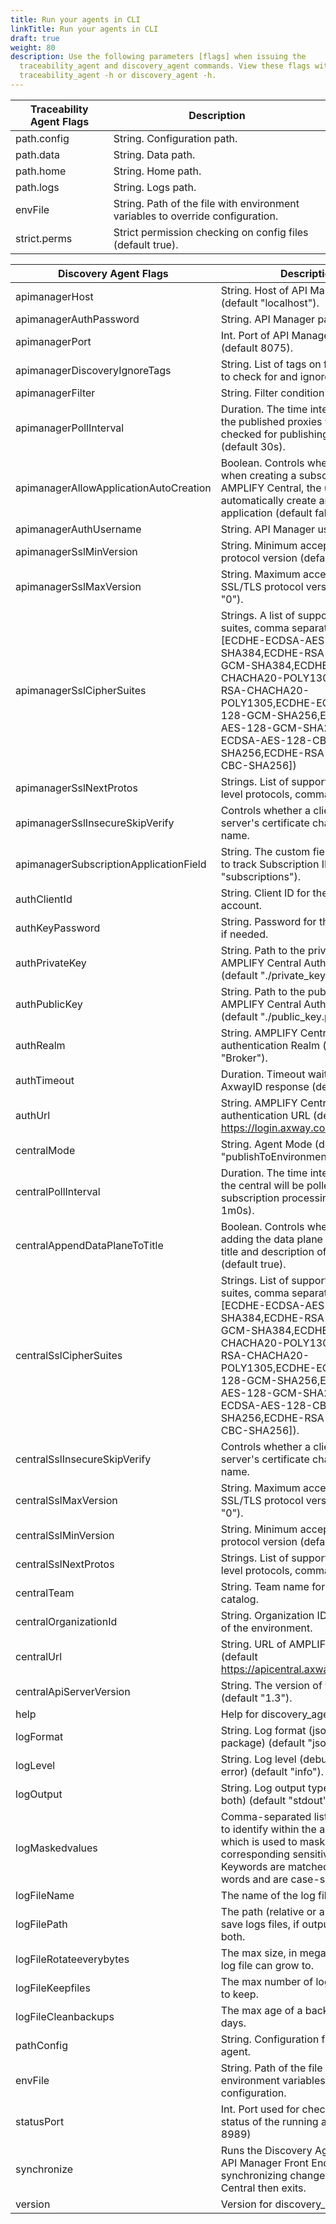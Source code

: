 ```yaml
---
title: Run your agents in CLI
linkTitle: Run your agents in CLI
draft: true
weight: 80
description: Use the following parameters [flags] when issuing the
  traceability_agent and discovery_agent commands. View these flags with command
  traceability_agent -h or discovery_agent -h.
---
```

| Traceability Agent Flags | Description                                                |
| ------------------------ | ---------------------------------------------------------- |
| path.config              | String. Configuration path.                                |
| path.data                | String. Data path.                                         |
| path.home                | String. Home path.                                         |
| path.logs                | String. Logs path.                                         |
| envFile                  | String. Path of the file with environment variables to override configuration.                                         |
| strict.perms             | Strict permission checking on config files (default true). |

| Discovery Agent Flags                  | Description                                                                                                                                                                                                                                                                                                            |     |
| -------------------------------------- | ---------------------------------------------------------------------------------------------------------------------------------------------------------------------------------------------------------------------------------------------------------------------------------------------------------------------- | --- |
| apimanagerHost                         | String. Host of API Manager service (default "localhost").                                                                                                                                                                                                                                                             |     |
| apimanagerAuthPassword                 | String. API Manager password.                                                                                                                                                                                                                                                                                          |     |
| apimanagerPort                         | Int. Port of API Manager service (default 8075).                                                                                                                                                                                                                                                                       |     |
| apimanagerDiscoveryIgnoreTags          | String. List of tags on frontend proxy to check for and ignore discovery.                                                                                                                                                                                                                                              |     |
| apimanagerFilter                       | String. Filter condition for discovery.                                                                                                                                                                                                                                                                                |     |
| apimanagerPollInterval                 | Duration. The time interval at which the published proxies will be checked for publishing as catalog. (default 30s).                                                                                                                                                                                                   |     |
| apimanagerAllowApplicationAutoCreation | Boolean. Controls whether or not when creating a subscription from AMPLIFY Central, the user can automatically create an API Manager application (default false).                                                                                                                                                               |     |
| apimanagerAuthUsername                 | String. API Manager username.                                                                                                                                                                                                                                                                                          |     |
| apimanagerSslMinVersion                | String. Minimum acceptable SSL/TLS protocol version (default "TLS1.2").                                                                                                                                                                                                                                                |     |
| apimanagerSslMaxVersion                | String. Maximum acceptable SSL/TLS protocol version (default "0").                                                                                                                                                                                                                                                     |     |
| apimanagerSslCipherSuites              | Strings. A list of supported cipher suites, comma separated (default \[ECDHE-ECDSA-AES-256-GCM-SHA384,ECDHE-RSA-AES-256-GCM-SHA384,ECDHE-ECDSA-CHACHA20-POLY1305,ECDHE-RSA-CHACHA20-POLY1305,ECDHE-ECDSA-AES-128-GCM-SHA256,ECDHE-RSA-AES-128-GCM-SHA256,ECDHE-ECDSA-AES-128-CBC-SHA256,ECDHE-RSA-AES-128-CBC-SHA256]) |     |
| apimanagerSslNextProtos                | Strings. List of supported application level protocols, comma separated.                                                                                                                                                                                                                                               |     |
| apimanagerSslInsecureSkipVerify        | Controls whether a client verifies the server's certificate chain and host name.                                                                                                                                                                                                                                       |     |
| apimanagerSubscriptionApplicationField | String. The custom field name in V7 to track Subscription IDs. (default "subscriptions").                                                                                                                                                                                                                              |     |
| authClientId                           | String. Client ID for the service account.                                                                                                                                                                                                                                                                             |     |
| authKeyPassword                        | String. Password for the private key, if needed.                                                                                                                                                                                                                                                                       |     |
| authPrivateKey                         | String. Path to the private key for AMPLIFY Central Authentication (default "./private_key.pem").                                                                                                                                                                                                                      |     |
| authPublicKey                          | String. Path to the public key for AMPLIFY Central Authentication (default "./public_key.pem").                                                                                                                                                                                                                        |     |
| authRealm                              | String. AMPLIFY Central authentication Realm (default "Broker").                                                                                                                                                                                                                                                       |     |
| authTimeout                            | Duration. Timeout waiting for AxwayID response (default 10s).                                                                                                                                                                                                                                                          |     |
| authUrl                                | String. AMPLIFY Central authentication URL (default <https://login.axway.com/auth>).                                                                                                                                                                                                                           |     |
| centralMode                            | String. Agent Mode (default "publishToEnvironmentAndCatalog").                                                                                                                                                                                                                                                         |     |
| centralPollInterval                    | Duration. The time interval at which the central will be polled for subscription processing (default 1m0s).                                                                                                                                                                                                            |     |
| centralAppendDataPlaneToTitle          | Boolean. Controls whether to skip adding the data plane name to the title and description of the API (default true).                                                                                                                                                                                                            |     |
| centralSslCipherSuites                 | Strings. List of supported cipher suites, comma separated (default \[ECDHE-ECDSA-AES-256-GCM-SHA384,ECDHE-RSA-AES-256-GCM-SHA384,ECDHE-ECDSA-CHACHA20-POLY1305,ECDHE-RSA-CHACHA20-POLY1305,ECDHE-ECDSA-AES-128-GCM-SHA256,ECDHE-RSA-AES-128-GCM-SHA256,ECDHE-ECDSA-AES-128-CBC-SHA256,ECDHE-RSA-AES-128-CBC-SHA256]).  |     |
| centralSslInsecureSkipVerify           | Controls whether a client verifies the server's certificate chain and host name.                                                                                                                                                                                                                                       |     |
| centralSslMaxVersion                   | String. Maximum acceptable SSL/TLS protocol version (default "0").                                                                                                                                                                                                                                                     |     |
| centralSslMinVersion                   | String. Minimum acceptable SSL/TLS protocol version (default "TLS1.2").                                                                                                                                                                                                                                                |     |
| centralSslNextProtos                   | Strings. List of supported application level protocols, comma separated.                                                                                                                                                                                                                                               |     |
| centralTeam                            | String. Team name for creating catalog.                                                                                                                                                                                                                                                                                |     |
| centralOrganizationId                  | String. Organization ID for the owner of the environment.                                                                                                                                                                                                                                                              |     |
| centralUrl                             | String. URL of AMPLIFY Central (default <https://apicentral.axway.com>).                                                                                                                                                                                                                            |     |
| centralApiServerVersion                | String. The version of the V7 API. (default "1.3").                                                                                                                                                                                                                                                                    |     |
| help                                   | Help for discovery_agent.                                                                                                                                                                                                                                                                                              |     |
| logFormat                              | String. Log format (json, line, package) (default "json").                                                                                                                                                                                                                                                             |     |
| logLevel                               | String. Log level (debug, info, warn, error) (default "info").                                                                                                                                                                                                                                                         |     |
| logOutput                              | String. Log output type (stdout, file, both) (default "stdout").                                                                                                                                                                                                                                                       |     |
| logMaskedvalues                                                   | Comma-separated list of keywords to identify within the agent config, which is used to mask its corresponding sensitive data. Keywords are matched by whole words and are case-sensitive.                                                                                                                                                                                                                                      |
| logFileName                                                           | The name of the log files.                                                                                                                                                                                                                                      | |
| logFilePath| The path (relative or absolute) to save logs files, if output type file or both.                                                                                                                                                                                                                                      | |
| logFileRotateeverybytes| The max size, in megabytes that a log file can grow to.                                                                                                                                                                                                                                                                                                                 | |
| logFileKeepfiles| The max number of log file backups to keep.                                                                                                                                                                                                                                                                                                                               | |
| logFileCleanbackups | The max age of a backup file, in days.                                                                                                                                                                                                                                                                                                                               | |
| pathConfig                             | String. Configuration file path for the agent.                                                                                                                                                                                                                                                                         |     |
| envFile                         | String. Path of the file with environment variables to override configuration.                                                                                                                                                                                                                                                                  |     |
| statusPort                             | Int. Port used for checking the health status of the running agent. (default 8989)                                                                                                                                                                                                                                     |     |
| synchronize                            | Runs the Discovery Agent through all API Manager Front End Proxies synchronizing changes to AMPLIFY Central then exits.                                                                                                                                                                                                |     |
| version                                | Version for discovery_agent.                                                                                                                                                                                                                                                                                           |     |
